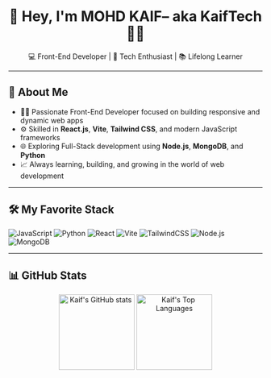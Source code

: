 <h1 align="center" font >👋 Hey, I'm MOHD KAIF– aka KaifTech 👨‍💻</h1>

<p align="center">
  💻 Front-End Developer | 🚀 Tech Enthusiast | 📚 Lifelong Learner
</p>

---

## 🚀 About Me

- 👨‍💻 Passionate Front-End Developer focused on building responsive and dynamic web apps  
- ⚙️ Skilled in **React.js**, **Vite**, **Tailwind CSS**, and modern JavaScript frameworks  
- 🌐 Exploring Full-Stack development using **Node.js**, **MongoDB**, and **Python**  
- 📈 Always learning, building, and growing in the world of web development  

---

## 🛠️  My Favorite Stack

![JavaScript](https://img.shields.io/badge/-JavaScript-F7DF1E?style=flat-square&logo=javascript&logoColor=black)
![Python](https://img.shields.io/badge/-Python-3776AB?style=flat-square&logo=python&logoColor=white)
![React](https://img.shields.io/badge/-React-61DAFB?style=flat-square&logo=react&logoColor=white)
![Vite](https://img.shields.io/badge/-Vite-646CFF?style=flat-square&logo=vite&logoColor=white)
![TailwindCSS](https://img.shields.io/badge/-TailwindCSS-38B2AC?style=flat-square&logo=tailwind-css&logoColor=white)
![Node.js](https://img.shields.io/badge/-Node.js-339933?style=flat-square&logo=node.js&logoColor=white)
![MongoDB](https://img.shields.io/badge/-MongoDB-47A248?style=flat-square&logo=mongodb&logoColor=white)

---

## 📊 GitHub Stats

<p align="center">
  <img src="https://github-readme-stats.vercel.app/api?username=mkaif8417&show_icons=true&theme=react" alt="Kaif's GitHub stats" height="150" />
  <img src="https://github-readme-stats.vercel.app/api/top-langs/?username=mkaif8417&layout=compact&theme=react" alt="Kaif's Top Languages" height="150" />
</p>
